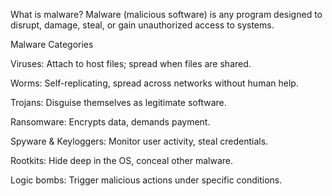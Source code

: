 What is malware? Malware (malicious software) is any program designed to disrupt, damage, steal, or gain unauthorized access to systems.

Malware Categories

Viruses: Attach to host files; spread when files are shared.

Worms: Self-replicating, spread across networks without human help.

Trojans: Disguise themselves as legitimate software.

Ransomware: Encrypts data, demands payment.

Spyware & Keyloggers: Monitor user activity, steal credentials.

Rootkits: Hide deep in the OS, conceal other malware.

Logic bombs: Trigger malicious actions under specific conditions.
